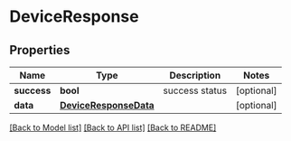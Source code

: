 # DeviceResponse

## Properties
Name | Type | Description | Notes
------------ | ------------- | ------------- | -------------
**success** | **bool** | success status | [optional] 
**data** | [**DeviceResponseData**](DeviceResponseData.md) |  | [optional] 

[[Back to Model list]](../README.md#documentation-for-models) [[Back to API list]](../README.md#documentation-for-api-endpoints) [[Back to README]](../README.md)

